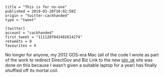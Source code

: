 ```
title = "This is for no-one"
published = 2019-03-28T10:02:58Z
origin = "twitter-cackhanded"
type = "tweet"

[twitter]
account = "cackhanded"
first_tweet = "1111207042482614274"
retweets = 0
favourites = 4
```

No longer for anyone, my 2012 GDS-era Mac (all of the code I wrote as part of the work to redirect DirectGov and Biz Link to the new [`GOV.UK`](http://GOV.UK) site was done on this because I wasn’t given a suitable laptop for a year) has finally shuffled off its mortal coil.

<p class='image'><img src='https://mnf.m17s.net/twitter/1111207042482614274/D2vM6IzXQAAEXua.jpg' alt=''></p>

